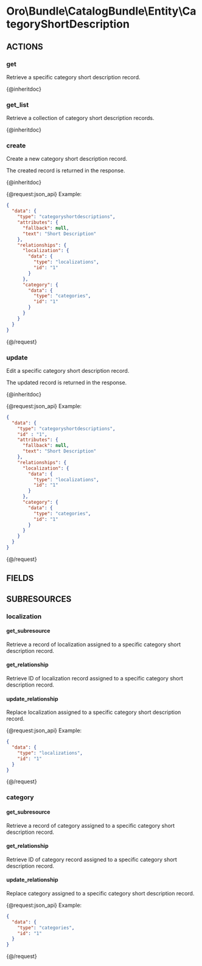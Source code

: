 # Oro\Bundle\CatalogBundle\Entity\CategoryShortDescription

## ACTIONS

### get

Retrieve a specific category short description record.

{@inheritdoc}

### get_list

Retrieve a collection of category short description records.

{@inheritdoc}

### create

Create a new category short description record.

The created record is returned in the response.

{@inheritdoc}

{@request:json_api}
Example:

```JSON
{
  "data": {
    "type": "categoryshortdescriptions",
    "attributes": {
      "fallback": null,
      "text": "Short Description"
    },
    "relationships": {
      "localization": {
        "data": {
          "type": "localizations",
          "id": "1"
        }
      },
      "category": {
        "data": {
          "type": "categories",
          "id": "1"
        }
      }
    }
  }
}
```
{@/request}

### update

Edit a specific category short description record.

The updated record is returned in the response.

{@inheritdoc}

{@request:json_api}
Example:

```JSON
{
  "data": {
    "type": "categoryshortdescriptions",
    "id" : "1",
    "attributes": {
      "fallback": null,
      "text": "Short Description"
    },
    "relationships": {
      "localization": {
        "data": {
          "type": "localizations",
          "id": "1"
        }
      },
      "category": {
        "data": {
          "type": "categories",
          "id": "1"
        }
      }
    }
  }
}
```
{@/request}

## FIELDS

## SUBRESOURCES

### localization

#### get_subresource

Retrieve a record of localization assigned to a specific category short description record.

#### get_relationship

Retrieve ID of localization record assigned to a specific category short description record.

#### update_relationship

Replace localization assigned to a specific category short description record.

{@request:json_api}
Example:

```JSON
{
  "data": {
    "type": "localizations",
    "id": "1"
  }
}
```
{@/request}

### category

#### get_subresource

Retrieve a record of category assigned to a specific category short description record.

#### get_relationship

Retrieve ID of category record assigned to a specific category short description record.

#### update_relationship

Replace category assigned to a specific category short description record.

{@request:json_api}
Example:

```JSON
{
  "data": {
    "type": "categories",
    "id": "1"
  }
}
```
{@/request}

